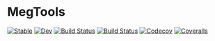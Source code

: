 # MegTools

[![Stable](https://img.shields.io/badge/docs-stable-blue.svg)](https://ElectronicTeaCup.github.io/MegTools.jl/stable)
[![Dev](https://img.shields.io/badge/docs-dev-blue.svg)](https://ElectronicTeaCup.github.io/MegTools.jl/dev)
[![Build Status](https://travis-ci.com/ElectronicTeaCup/MegTools.jl.svg?branch=master)](https://travis-ci.com/ElectronicTeaCup/MegTools.jl)
[![Build Status](https://ci.appveyor.com/api/projects/status/github/ElectronicTeaCup/MegTools.jl?svg=true)](https://ci.appveyor.com/project/ElectronicTeaCup/MegTools-jl)
[![Codecov](https://codecov.io/gh/ElectronicTeaCup/MegTools.jl/branch/master/graph/badge.svg)](https://codecov.io/gh/ElectronicTeaCup/MegTools.jl)
[![Coveralls](https://coveralls.io/repos/github/ElectronicTeaCup/MegTools.jl/badge.svg?branch=master)](https://coveralls.io/github/ElectronicTeaCup/MegTools.jl?branch=master)

